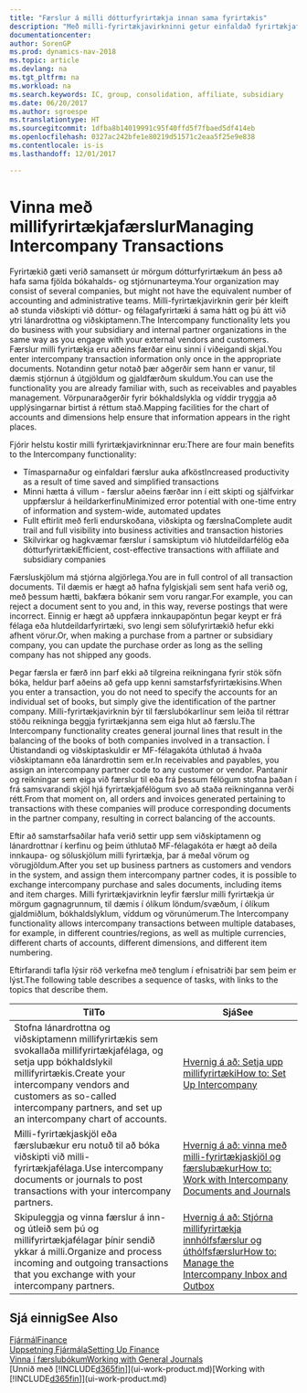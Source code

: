 ```yaml
---
title: "Færslur á milli dótturfyrirtækja innan sama fyrirtækis"
description: "Með milli-fyrirtækjavirkninni getur einfaldað fyrirtækjaferli og færslur á milli dótturfyrirtækja innan sama fyrirtækis."
documentationcenter: 
author: SorenGP
ms.prod: dynamics-nav-2018
ms.topic: article
ms.devlang: na
ms.tgt_pltfrm: na
ms.workload: na
ms.search.keywords: IC, group, consolidation, affiliate, subsidiary
ms.date: 06/20/2017
ms.author: sgroespe
ms.translationtype: HT
ms.sourcegitcommit: 1dfba8b14019991c95f40ffd5f7fbaed5df414eb
ms.openlocfilehash: 0327ac242bfe1e80219d51571c2eaa5f25e9e838
ms.contentlocale: is-is
ms.lasthandoff: 12/01/2017

---
```

# <a name="managing-intercompany-transactions"></a><span data-ttu-id="0699d-103">Vinna með millifyrirtækjafærslur</span><span class="sxs-lookup"><span data-stu-id="0699d-103">Managing Intercompany Transactions</span></span>
<span data-ttu-id="0699d-104">Fyrirtækið gæti verið samansett úr mörgum dótturfyrirtækum án þess að hafa sama fjölda bókahalds- og stjórnunarteyma.</span><span class="sxs-lookup"><span data-stu-id="0699d-104">Your organization may consist of several companies, but might not have the equivalent number of accounting and administrative teams.</span></span> <span data-ttu-id="0699d-105">Milli-fyrirtækjavirknin gerir þér kleift að stunda viðskipti við dóttur- og félagafyrirtæki á sama hátt og þú átt við ytri lánardrottna og viðskiptamenn.</span><span class="sxs-lookup"><span data-stu-id="0699d-105">The Intercompany functionality lets you do business with your subsidiary and internal partner organizations in the same way as you engage with your external vendors and customers.</span></span> <span data-ttu-id="0699d-106">Færslur milli fyrirtækja eru aðeins færðar einu sinni í viðeigandi skjal.</span><span class="sxs-lookup"><span data-stu-id="0699d-106">You enter intercompany transaction information only once in the appropriate documents.</span></span> <span data-ttu-id="0699d-107">Notandinn getur notað þær aðgerðir sem hann er vanur, til dæmis stjórnun á útgjöldum og gjaldfærðum skuldum.</span><span class="sxs-lookup"><span data-stu-id="0699d-107">You can use the functionality you are already familiar with, such as receivables and payables management.</span></span> <span data-ttu-id="0699d-108">Vörpunaraðgerðir fyrir bókhaldslykla og víddir tryggja að upplýsingarnar birtist á réttum stað.</span><span class="sxs-lookup"><span data-stu-id="0699d-108">Mapping facilities for the chart of accounts and dimensions help ensure that information appears in the right places.</span></span>  

<span data-ttu-id="0699d-109">Fjórir helstu kostir milli fyrirtækjavirkninnar eru:</span><span class="sxs-lookup"><span data-stu-id="0699d-109">There are four main benefits to the Intercompany functionality:</span></span>  

- <span data-ttu-id="0699d-110">Tímasparnaður og einfaldari færslur auka afköst</span><span class="sxs-lookup"><span data-stu-id="0699d-110">Increased productivity as a result of time saved and simplified transactions</span></span>  
- <span data-ttu-id="0699d-111">Minni hætta á villum - færslur aðeins færðar inn í eitt skipti og sjálfvirkar uppfærslur á heildarkerfinu</span><span class="sxs-lookup"><span data-stu-id="0699d-111">Minimized error potential with one-time entry of information and system-wide, automated updates</span></span>  
- <span data-ttu-id="0699d-112">Fullt eftirlit með ferli endurskoðana, viðskipta og færslna</span><span class="sxs-lookup"><span data-stu-id="0699d-112">Complete audit trail and full visibility into business activities and transaction histories</span></span>  
- <span data-ttu-id="0699d-113">Skilvirkar og hagkvæmar færslur í samskiptum við hlutdeildarfélög eða dótturfyrirtæki</span><span class="sxs-lookup"><span data-stu-id="0699d-113">Efficient, cost-effective transactions with affiliate and subsidiary companies</span></span>  

<span data-ttu-id="0699d-114">Færsluskjölum má stjórna algjörlega.</span><span class="sxs-lookup"><span data-stu-id="0699d-114">You are in full control of all transaction documents.</span></span> <span data-ttu-id="0699d-115">Til dæmis er hægt að hafna fylgiskjali sem sent hafa verið og, með þessum hætti, bakfæra bókanir sem voru rangar.</span><span class="sxs-lookup"><span data-stu-id="0699d-115">For example, you can reject a document sent to you and, in this way, reverse postings that were incorrect.</span></span> <span data-ttu-id="0699d-116">Einnig er hægt að uppfæra innkaupapöntun þegar keypt er frá félaga eða hlutdeildarfyrirtæki, svo lengi sem sölufyrirtækið hefur ekki afhent vörur.</span><span class="sxs-lookup"><span data-stu-id="0699d-116">Or, when making a purchase from a partner or subsidiary company, you can update the purchase order as long as the selling company has not shipped any goods.</span></span>  

<span data-ttu-id="0699d-117">Þegar færsla er færð inn þarf ekki að tilgreina reikningana fyrir stök söfn bóka, heldur þarf aðeins að gefa upp kenni samstarfsfyrirtækisins.</span><span class="sxs-lookup"><span data-stu-id="0699d-117">When you enter a transaction, you do not need to specify the accounts for an individual set of books, but simply give the identification of the partner company.</span></span> <span data-ttu-id="0699d-118">Milli-fyrirtækjavirknin býr til færslubókarlínur sem leiða til réttrar stöðu reikninga beggja fyrirtækjanna sem eiga hlut að færslu.</span><span class="sxs-lookup"><span data-stu-id="0699d-118">The Intercompany functionality creates general journal lines that result in the balancing of the books of both companies involved in a transaction.</span></span> <span data-ttu-id="0699d-119">Í Útistandandi og viðskiptaskuldir er MF-félagakóta úthlutað á hvaða viðskiptamann eða lánardrottin sem er.</span><span class="sxs-lookup"><span data-stu-id="0699d-119">In receivables and payables, you assign an intercompany partner code to any customer or vendor.</span></span> <span data-ttu-id="0699d-120">Pantanir og reikningar sem eiga við færslur til eða frá þessum félögum stofna þaðan í frá samsvarandi skjöl hjá fyrirtækjafélögum svo að staða reikninganna verði rétt.</span><span class="sxs-lookup"><span data-stu-id="0699d-120">From that moment on, all orders and invoices generated pertaining to transactions with these companies will produce corresponding documents in the partner company, resulting in correct balancing of the accounts.</span></span>  

 <span data-ttu-id="0699d-121">Eftir að samstarfsaðilar hafa verið settir upp sem viðskiptamenn og lánardrottnar í kerfinu og þeim úthlutað MF-félagakóta er hægt að deila innkaupa- og söluskjölum milli fyrirtækja, þar á meðal vörum og vörugjöldum.</span><span class="sxs-lookup"><span data-stu-id="0699d-121">After you set up business partners as customers and vendors in the system, and assign them intercompany partner codes, it is possible to exchange intercompany purchase and sales documents, including items and item charges.</span></span> <span data-ttu-id="0699d-122">Milli fyrirtækjavirknin leyfir færslur milli fyrirtækja úr mörgum gagnagrunnum, til dæmis í ólíkum löndum/svæðum, í ólíkum gjaldmiðlum, bókhaldslyklum, víddum og vörunúmerum.</span><span class="sxs-lookup"><span data-stu-id="0699d-122">The Intercompany functionality allows intercompany transactions between multiple databases, for example, in different countries/regions, as well as multiple currencies, different charts of accounts, different dimensions, and different item numbering.</span></span>  

<span data-ttu-id="0699d-123">Eftirfarandi tafla lýsir röð verkefna með tenglum í efnisatriði þar sem þeim er lýst.</span><span class="sxs-lookup"><span data-stu-id="0699d-123">The following table describes a sequence of tasks, with links to the topics that describe them.</span></span>

 |<span data-ttu-id="0699d-124">Til</span><span class="sxs-lookup"><span data-stu-id="0699d-124">To</span></span> |<span data-ttu-id="0699d-125">Sjá</span><span class="sxs-lookup"><span data-stu-id="0699d-125">See</span></span>|
 |---|---|
 |<span data-ttu-id="0699d-126">Stofna lánardrottna og viðskiptamenn millifyrirtækis sem svokallaða millifyrirtækjafélaga, og setja upp bókhaldslykil millifyrirtækis.</span><span class="sxs-lookup"><span data-stu-id="0699d-126">Create your intercompany vendors and customers as so-called intercompany partners, and set up an intercompany chart of accounts.</span></span>|[<span data-ttu-id="0699d-127">Hvernig á að: Setja upp millifyrirtæki</span><span class="sxs-lookup"><span data-stu-id="0699d-127">How to: Set Up Intercompany</span></span>](intercompany-how-setup.md)|
 |<span data-ttu-id="0699d-128">Milli-fyrirtækjaskjöl eða færslubækur eru notuð til að bóka viðskipti við milli-fyrirtækjafélaga.</span><span class="sxs-lookup"><span data-stu-id="0699d-128">Use intercompany documents or journals to post transactions with your intercompany partners.</span></span>|[<span data-ttu-id="0699d-129">Hvernig á að: vinna með milli-fyrirtækjaskjöl og færslubækur</span><span class="sxs-lookup"><span data-stu-id="0699d-129">How to: Work with Intercompany Documents and Journals</span></span>](intercompany-how-work-documents-journals.md)|
 |<span data-ttu-id="0699d-130">Skipuleggja og vinna færslur á inn- og útleið sem þú og millifyrirtækjafélagar þínir sendið ykkar á milli.</span><span class="sxs-lookup"><span data-stu-id="0699d-130">Organize and process incoming and outgoing transactions that you exchange with your intercompany partners.</span></span>|[<span data-ttu-id="0699d-131">Hvernig á að: Stjórna millifyrirtækja innhólfsfærslur og úthólfsfærslur</span><span class="sxs-lookup"><span data-stu-id="0699d-131">How to: Manage the Intercompany Inbox and Outbox</span></span>](intercompany-how-manage-intercompany-inbox.md)|

## <a name="see-also"></a><span data-ttu-id="0699d-132">Sjá einnig</span><span class="sxs-lookup"><span data-stu-id="0699d-132">See Also</span></span>
[<span data-ttu-id="0699d-133">Fjármál</span><span class="sxs-lookup"><span data-stu-id="0699d-133">Finance</span></span>](finance.md)  
[<span data-ttu-id="0699d-134">Uppsetning Fjármála</span><span class="sxs-lookup"><span data-stu-id="0699d-134">Setting Up Finance</span></span>](finance-setup-finance.md)  
[<span data-ttu-id="0699d-135">Vinna í færslubókum</span><span class="sxs-lookup"><span data-stu-id="0699d-135">Working with General Journals</span></span>](ui-work-general-journals.md)  
<span data-ttu-id="0699d-136">[Unnið með [!INCLUDE[d365fin](includes/d365fin_md.md)]](ui-work-product.md)</span><span class="sxs-lookup"><span data-stu-id="0699d-136">[Working with [!INCLUDE[d365fin](includes/d365fin_md.md)]](ui-work-product.md)</span></span>

